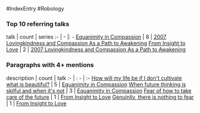 #IndexEntry #Robology

### Top 10 referring talks
talk | count | series
:- | - |: -
<a data-href="Equanimity in Compassion" href="Equanimity+in+Compassion" class="internal-link" target="_blank" rel="noopener">Equanimity in Compassion</a> | 8 | <a data-href="2007 Lovingkindness and Compassion As a Path to Awakening" href="2007+Lovingkindness+and+Compassion+As+a+Path+to+Awakening" class="internal-link" target="_blank" rel="noopener">2007 Lovingkindness and Compassion As a Path to Awakening</a>
<a data-href="From Insight to Love" href="From+Insight+to+Love" class="internal-link" target="_blank" rel="noopener">From Insight to Love</a> | 2 | <a data-href="2007 Lovingkindness and Compassion As a Path to Awakening" href="2007+Lovingkindness+and+Compassion+As+a+Path+to+Awakening" class="internal-link" target="_blank" rel="noopener">2007 Lovingkindness and Compassion As a Path to Awakening</a>

### Paragraphs with 4+ mentions
description | count | talk
:- | : - | :-
<a aria-label-position="top" aria-label="Equanimity in Compassion > How will my life be if I dont cultivate what is beautiful" data-href="Equanimity in Compassion#How will my life be if I dont cultivate what is beautiful" href="Equanimity+in+Compassion#How+will+my+life+be+if+I+don%27t+cultivate+what+is+beautiful" class="internal-link" target="_blank" rel="noopener">How will my life be if I don&#x27;t cultivate what is beautiful?</a> | 5 | <a data-href="Equanimity in Compassion" href="Equanimity+in+Compassion" class="internal-link" target="_blank" rel="noopener">Equanimity in Compassion</a>
<a aria-label-position="top" aria-label="Equanimity in Compassion > When future thinking is skilful and when its not" data-href="Equanimity in Compassion#When future thinking is skilful and when its not" href="Equanimity+in+Compassion#When+future+thinking+is+skilful+and+when+it%27s+not" class="internal-link" target="_blank" rel="noopener">When future thinking is skilful and when it&#x27;s not</a> | 3 | <a data-href="Equanimity in Compassion" href="Equanimity+in+Compassion" class="internal-link" target="_blank" rel="noopener">Equanimity in Compassion</a>
<a aria-label-position="top" aria-label="From Insight to Love > Fear of how to take care of the future" data-href="From Insight to Love#Fear of how to take care of the future" href="From+Insight+to+Love#Fear+of+how+to+take+care+of+the+future" class="internal-link" target="_blank" rel="noopener">Fear of how to take care of the future</a> | 1 | <a data-href="From Insight to Love" href="From+Insight+to+Love" class="internal-link" target="_blank" rel="noopener">From Insight to Love</a>
<a aria-label-position="top" aria-label="From Insight to Love > Genuinlly there is nothing to fear" data-href="From Insight to Love#Genuinlly there is nothing to fear" href="From+Insight+to+Love#Genuinlly+there+is+nothing+to+fear" class="internal-link" target="_blank" rel="noopener">Genuinlly, there is nothing to fear</a> | 1 | <a data-href="From Insight to Love" href="From+Insight+to+Love" class="internal-link" target="_blank" rel="noopener">From Insight to Love</a>

